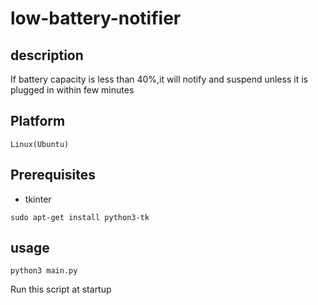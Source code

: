 # low-battery-notifier

## description 

	
If battery capacity is less than 40%,it will notify and suspend 
unless it is plugged in within few minutes

## Platform

	Linux(Ubuntu)

## Prerequisites

* tkinter
```
sudo apt-get install python3-tk
```	

## usage

```
python3 main.py
```
Run this script at startup 
